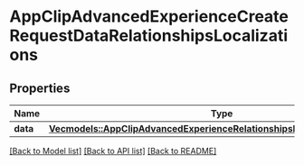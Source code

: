 # AppClipAdvancedExperienceCreateRequestDataRelationshipsLocalizations

## Properties

Name | Type | Description | Notes
------------ | ------------- | ------------- | -------------
**data** | [**Vec<models::AppClipAdvancedExperienceRelationshipsLocalizationsDataInner>**](AppClipAdvancedExperience_relationships_localizations_data_inner.md) |  | 

[[Back to Model list]](../README.md#documentation-for-models) [[Back to API list]](../README.md#documentation-for-api-endpoints) [[Back to README]](../README.md)


